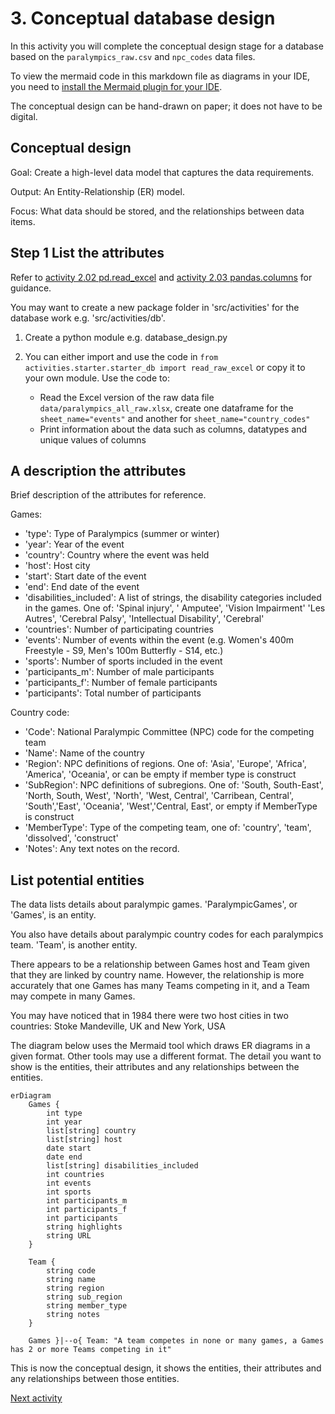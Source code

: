 # 3. Conceptual database design

In this activity you will complete the conceptual design stage for a database based on the `paralympics_raw.csv` and
`npc_codes` data files.

To view the mermaid code in this markdown file as diagrams in your IDE, you need
to [install the Mermaid plugin for your IDE](https://mermaid.js.org/intro/getting-started.html#_3-using-mermaid-plugins).

The conceptual design can be hand-drawn on paper; it does not have to be digital.

## Conceptual design

Goal: Create a high-level data model that captures the data requirements.

Output: An Entity-Relationship (ER) model.

Focus: What data should be stored, and the relationships between data items.

## Step 1 List the attributes

Refer to [activity 2.02 pd.read_excel](../2_pandas/2-02-pandas-df.md)
and [activity 2.03 pandas.columns](../2_pandas/2-03-pandas-describe.md) for guidance.

You may want to create a new package folder in 'src/activities' for the database work e.g. 'src/activities/db'.

1. Create a python module e.g. database_design.py

2. You can either import and use the code in `from activities.starter.starter_db import read_raw_excel` or copy it to
   your own module. Use the code to:

    - Read the Excel version of the raw data file `data/paralympics_all_raw.xlsx`, create one dataframe for the
      `sheet_name="events"` and another for `sheet_name="country_codes"`
    - Print information about the data such as columns, datatypes and unique values of columns

## A description the attributes

Brief description of the attributes for reference.

Games:

- 'type': Type of Paralympics (summer or winter)
- 'year': Year of the event
- 'country': Country where the event was held
- 'host': Host city
- 'start': Start date of the event
- 'end': End date of the event
- 'disabilities_included': A list of strings, the disability categories included in the games. One of:  'Spinal
  injury', '
  Amputee', 'Vision Impairment' 'Les Autres', 'Cerebral Palsy', 'Intellectual Disability', 'Cerebral'
- 'countries': Number of participating countries
- 'events': Number of events within the event (e.g. Women's 400m Freestyle - S9, Men's 100m Butterfly - S14, etc.)
- 'sports': Number of sports included in the event
- 'participants_m': Number of male participants
- 'participants_f': Number of female participants
- 'participants': Total number of participants

Country code:

- 'Code': National Paralympic Committee (NPC) code for the competing team
- 'Name':    Name of the country
- 'Region': NPC definitions of regions. One of: 'Asia', 'Europe', 'Africa', 'America', 'Oceania', or can be
  empty if member type is construct
- 'SubRegion': NPC definitions of subregions. One of:  'South, South-East', 'North, South, West', 'North', 'West,
  Central', 'Carribean, Central', 'South','East', 'Oceania', 'West','Central, East', or empty if MemberType is construct
- 'MemberType': Type of the competing team, one of: 'country', 'team', 'dissolved', 'construct'
- 'Notes': Any text notes on the record.

## List potential entities

The data lists details about paralympic games. 'ParalympicGames', or 'Games', is an entity.

You also have details about paralympic country codes for each paralympics team. 'Team', is another entity.

There appears to be a relationship between Games host and Team given that they are linked by country name. However, the
relationship is more accurately that one Games has many Teams competing in it, and a Team may compete in many Games.

You may have noticed that in 1984 there were two host cities in two countries: Stoke Mandeville, UK and New York, USA

The diagram below uses the Mermaid tool which draws ER diagrams in a given format. Other tools may use a different
format. The detail you want to show is the entities, their attributes and any relationships between the entities.

```mermaid
erDiagram
    Games {
        int type
        int year
        list[string] country
        list[string] host
        date start
        date end
        list[string] disabilities_included
        int countries
        int events
        int sports
        int participants_m
        int participants_f
        int participants
        string highlights
        string URL
    }

    Team {
        string code
        string name
        string region
        string sub_region
        string member_type
        string notes
    }

    Games }|--o{ Team: "A team competes in none or many games, a Games has 2 or more Teams competing in it"
```

This is now the conceptual design, it shows the entities, their attributes and any relationships between those entities.

[Next activity](4-04-logical-design-1nf.md)
